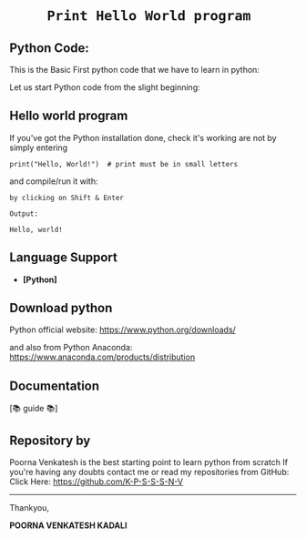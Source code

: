 <div align="center">
  <h1><code>Print Hello World program </code></h1>


</div>

## Python Code:

This is the Basic First python code that we have to learn in python:

Let us start Python code from the slight beginning:

## Hello world program

If you've got the Python installation done, check it's working are not by simply entering

```
print("Hello, World!")  # print must be in small letters

```
and compile/run it with:

```
by clicking on Shift & Enter 

Output:

Hello, world!
```

## Language Support


* **[Python]**

## Download python

Python official website: https://www.python.org/downloads/

and also from Python Anaconda: https://www.anaconda.com/products/distribution

[https://www.anaconda.com/products/distribution]: https://www.anaconda.com/products/distribution
[https://www.python.org/downloads/]: https://www.python.org/downloads/


## Documentation

[📚 guide 📚]

## Repository by

Poorna Venkatesh is the best starting point to learn python from scratch
If you're having any doubts contact me or read my repositories from GitHub: Click Here: https://github.com/K-P-S-S-S-N-V


---
</div>

Thankyou,

**POORNA VENKATESH KADALI**

